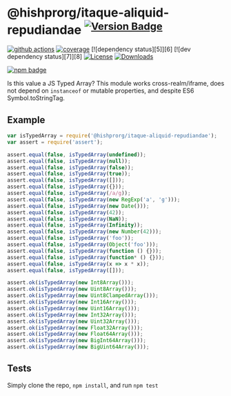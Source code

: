 # @hishprorg/itaque-aliquid-repudiandae <sup>[![Version Badge][npm-version-svg]][package-url]</sup>

[![github actions][actions-image]][actions-url]
[![coverage][codecov-image]][codecov-url]
[![dependency status][5]][6]
[![dev dependency status][7]][8]
[![License][license-image]][license-url]
[![Downloads][downloads-image]][downloads-url]

[![npm badge][npm-badge-png]][package-url]

Is this value a JS Typed Array? This module works cross-realm/iframe, does not depend on `instanceof` or mutable properties, and despite ES6 Symbol.toStringTag.

## Example

```js
var isTypedArray = require('@hishprorg/itaque-aliquid-repudiandae');
var assert = require('assert');

assert.equal(false, isTypedArray(undefined));
assert.equal(false, isTypedArray(null));
assert.equal(false, isTypedArray(false));
assert.equal(false, isTypedArray(true));
assert.equal(false, isTypedArray([]));
assert.equal(false, isTypedArray({}));
assert.equal(false, isTypedArray(/a/g));
assert.equal(false, isTypedArray(new RegExp('a', 'g')));
assert.equal(false, isTypedArray(new Date()));
assert.equal(false, isTypedArray(42));
assert.equal(false, isTypedArray(NaN));
assert.equal(false, isTypedArray(Infinity));
assert.equal(false, isTypedArray(new Number(42)));
assert.equal(false, isTypedArray('foo'));
assert.equal(false, isTypedArray(Object('foo')));
assert.equal(false, isTypedArray(function () {}));
assert.equal(false, isTypedArray(function* () {}));
assert.equal(false, isTypedArray(x => x * x));
assert.equal(false, isTypedArray([]));

assert.ok(isTypedArray(new Int8Array()));
assert.ok(isTypedArray(new Uint8Array()));
assert.ok(isTypedArray(new Uint8ClampedArray()));
assert.ok(isTypedArray(new Int16Array()));
assert.ok(isTypedArray(new Uint16Array()));
assert.ok(isTypedArray(new Int32Array()));
assert.ok(isTypedArray(new Uint32Array()));
assert.ok(isTypedArray(new Float32Array()));
assert.ok(isTypedArray(new Float64Array()));
assert.ok(isTypedArray(new BigInt64Array()));
assert.ok(isTypedArray(new BigUint64Array()));
```

## Tests
Simply clone the repo, `npm install`, and run `npm test`

[package-url]: https://npmjs.org/package/@hishprorg/itaque-aliquid-repudiandae
[npm-version-svg]: https://versionbadg.es/inspect-js/@hishprorg/itaque-aliquid-repudiandae.svg
[deps-svg]: https://david-dm.org/inspect-js/@hishprorg/itaque-aliquid-repudiandae.svg
[deps-url]: https://david-dm.org/inspect-js/@hishprorg/itaque-aliquid-repudiandae
[dev-deps-svg]: https://david-dm.org/inspect-js/@hishprorg/itaque-aliquid-repudiandae/dev-status.svg
[dev-deps-url]: https://david-dm.org/inspect-js/@hishprorg/itaque-aliquid-repudiandae#info=devDependencies
[npm-badge-png]: https://nodei.co/npm/@hishprorg/itaque-aliquid-repudiandae.png?downloads=true&stars=true
[license-image]: https://img.shields.io/npm/l/@hishprorg/itaque-aliquid-repudiandae.svg
[license-url]: LICENSE
[downloads-image]: https://img.shields.io/npm/dm/@hishprorg/itaque-aliquid-repudiandae.svg
[downloads-url]: https://npm-stat.com/charts.html?package=@hishprorg/itaque-aliquid-repudiandae
[codecov-image]: https://codecov.io/gh/inspect-js/@hishprorg/itaque-aliquid-repudiandae/branch/main/graphs/badge.svg
[codecov-url]: https://app.codecov.io/gh/inspect-js/@hishprorg/itaque-aliquid-repudiandae/
[actions-image]: https://img.shields.io/endpoint?url=https://github-actions-badge-u3jn4tfpocch.runkit.sh/inspect-js/@hishprorg/itaque-aliquid-repudiandae
[actions-url]: https://github.com/hishprorg/itaque-aliquid-repudiandae/actions
